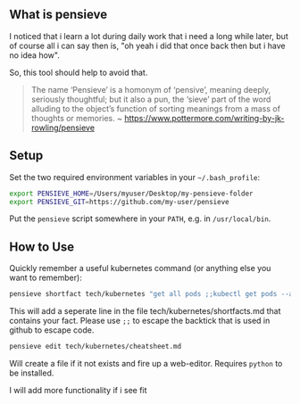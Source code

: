 ## What is pensieve

I noticed that i learn a lot during daily work that i need a long while later, but of course all i can say then is,
"oh yeah i did that once back then but i have no idea how".

So, this tool should help to avoid that.

> The name ‘Pensieve’ is a homonym of ‘pensive’, meaning deeply, seriously thoughtful; 
> but it also a pun, the ‘sieve’ part of the word alluding to the object’s function 
> of sorting meanings from a mass of thoughts or memories.
> ~ https://www.pottermore.com/writing-by-jk-rowling/pensieve
## Setup

Set the two required environment variables in your `~/.bash_profile`: 

```bash
export PENSIEVE_HOME=/Users/myuser/Desktop/my-pensieve-folder
export PENSIEVE_GIT=https://github.com/my-user/pensieve
```

Put the `pensieve` script somewhere in your `PATH`, e.g. in `/usr/local/bin`.

## How to Use

Quickly remember a useful kubernetes command (or anything else you want to remember):

```bash
pensieve shortfact tech/kubernetes "get all pods ;;kubectl get pods --all-namespaces""
```

This will add a seperate line in the file tech/kubernetes/shortfacts.md that contains your fact. Please use `;;` to escape the backtick that is used in github to escape code.

```bash
pensieve edit tech/kubernetes/cheatsheet.md
```

Will create a file if it not exists and fire up a web-editor. Requires `python` to be installed.


I will add more functionality if i see fit
